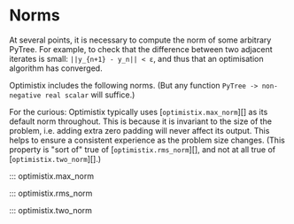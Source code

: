 # Norms

At several points, it is necessary to compute the norm of some arbitrary PyTree. For example, to check that the difference between two adjacent iterates is small: `||y_{n+1} - y_n|| < ε`, and thus that an optimisation algorithm has converged.

Optimistix includes the following norms. (But any function `PyTree -> non-negative real scalar` will suffice.)

For the curious: Optimistix typically uses [`optimistix.max_norm`][] as its default norm throughout. This is because it is invariant to the size of the problem, i.e. adding extra zero padding will never affect its output. This helps to ensure a consistent experience as the problem size changes. (This property is "sort of" true of [`optimistix.rms_norm`][], and not at all true of [`optimistix.two_norm`][].)

::: optimistix.max_norm

::: optimistix.rms_norm

::: optimistix.two_norm
